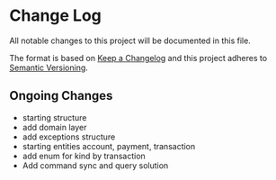 # Change Log

All notable changes to this project will be documented in this file.

The format is based on [Keep a Changelog](http://keepachangelog.com/)
and this project adheres to [Semantic Versioning](http://semver.org/).

## Ongoing Changes

- starting structure
- add domain layer
- add exceptions structure
- starting entities account, payment, transaction 
- add enum for kind by transaction
- Add command sync and query solution 